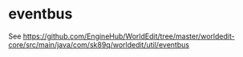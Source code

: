 # eventbus

See https://github.com/EngineHub/WorldEdit/tree/master/worldedit-core/src/main/java/com/sk89q/worldedit/util/eventbus
